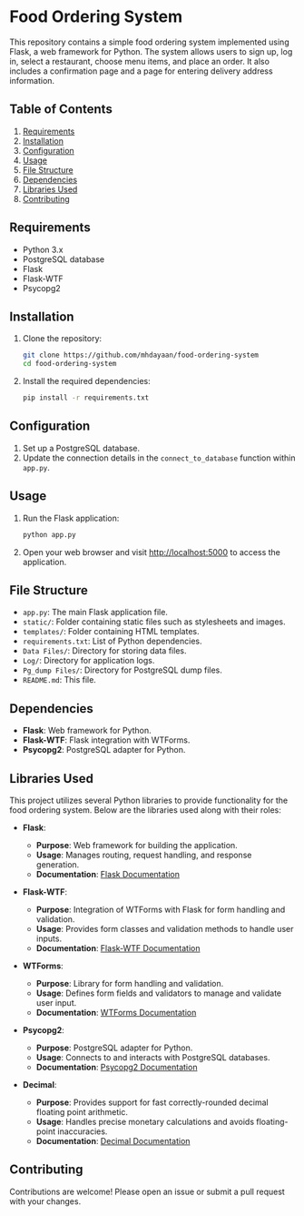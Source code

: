 # Food Ordering System

This repository contains a simple food ordering system implemented using Flask, a web framework for Python. The system allows users to sign up, log in, select a restaurant, choose menu items, and place an order. It also includes a confirmation page and a page for entering delivery address information.

## Table of Contents

1. [Requirements](#requirements)
2. [Installation](#installation)
3. [Configuration](#configuration)
4. [Usage](#usage)
5. [File Structure](#file-structure)
6. [Dependencies](#dependencies)
7. [Libraries Used](#libraries-used)
8. [Contributing](#contributing)

## Requirements

- Python 3.x
- PostgreSQL database
- Flask
- Flask-WTF
- Psycopg2

## Installation

1. Clone the repository:
   ```bash
   git clone https://github.com/mhdayaan/food-ordering-system
   cd food-ordering-system
   ```

2. Install the required dependencies:
   ```bash
   pip install -r requirements.txt
   ```

## Configuration

1. Set up a PostgreSQL database.
2. Update the connection details in the `connect_to_database` function within `app.py`.

## Usage

1. Run the Flask application:
   ```bash
   python app.py
   ```

2. Open your web browser and visit [http://localhost:5000](http://localhost:5000) to access the application.

## File Structure

- `app.py`: The main Flask application file.
- `static/`: Folder containing static files such as stylesheets and images.
- `templates/`: Folder containing HTML templates.
- `requirements.txt`: List of Python dependencies.
- `Data Files/`: Directory for storing data files.
- `Log/`: Directory for application logs.
- `Pg_dump Files/`: Directory for PostgreSQL dump files.
- `README.md`: This file.

## Dependencies

- **Flask**: Web framework for Python.
- **Flask-WTF**: Flask integration with WTForms.
- **Psycopg2**: PostgreSQL adapter for Python.

## Libraries Used

This project utilizes several Python libraries to provide functionality for the food ordering system. Below are the libraries used along with their roles:

- **Flask**: 
  - **Purpose**: Web framework for building the application.
  - **Usage**: Manages routing, request handling, and response generation.
  - **Documentation**: [Flask Documentation](https://flask.palletsprojects.com/)

- **Flask-WTF**:
  - **Purpose**: Integration of WTForms with Flask for form handling and validation.
  - **Usage**: Provides form classes and validation methods to handle user inputs.
  - **Documentation**: [Flask-WTF Documentation](https://flask-wtf.readthedocs.io/)

- **WTForms**:
  - **Purpose**: Library for form handling and validation.
  - **Usage**: Defines form fields and validators to manage and validate user input.
  - **Documentation**: [WTForms Documentation](https://wtforms.readthedocs.io/)

- **Psycopg2**:
  - **Purpose**: PostgreSQL adapter for Python.
  - **Usage**: Connects to and interacts with PostgreSQL databases.
  - **Documentation**: [Psycopg2 Documentation](https://www.psycopg.org/docs/)

- **Decimal**:
  - **Purpose**: Provides support for fast correctly-rounded decimal floating point arithmetic.
  - **Usage**: Handles precise monetary calculations and avoids floating-point inaccuracies.
  - **Documentation**: [Decimal Documentation](https://docs.python.org/3/library/decimal.html)

## Contributing

Contributions are welcome! Please open an issue or submit a pull request with your changes.
